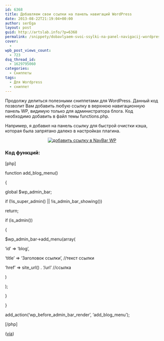 ```yaml
---
id: 6368
title: Добавляем свои ссылки на панель навигаций WordPress
date: 2013-08-22T21:19:04+00:00
author: serEga
layout: post
guid: http://artslab.info/?p=6368
permalink: /snippety/dobavlyaem-svoi-ssylki-na-panel-navigacij-wordpress/
cover:
  -
wpb_post_views_count:
  - 723
dsq_thread_id:
  - 1629795060
categories:
  - Сниппеты
tags:
  - Для Wordpress
  - сниппет
---
```

Продолжу делиться полезными сниппетами для WordPress. Данный код позволит Вам добавить любую ссылку в верхнюю навигационную панель WP, видимую только для администратора блога. Код необходимо добавить в файл темы functions.php.

Например, я добавил на панель ссылку для быстрой очистки кэша, которая была запрятано далеко в настройках плагина.

<center>
  <a href="http://googledrive.com/host/0B9lHVSSSdxdxd0hjdUdmRzY3Tjg/dabavit_ssilku_v_navbar.png"><img src="http://googledrive.com/host/0B9lHVSSSdxdxd0hjdUdmRzY3Tjg/dabavit_ssilku_v_navbar-300x47.png" alt="добавить ссылку в NavBar WP" class="aligncenter size-medium wp-image-7509" srcset="http://googledrive.com/host/0B9lHVSSSdxdxd0hjdUdmRzY3Tjg/dabavit_ssilku_v_navbar-300x47.png 300w, http://googledrive.com/host/0B9lHVSSSdxdxd0hjdUdmRzY3Tjg/dabavit_ssilku_v_navbar.png 789w" sizes="(max-width: 300px) 100vw, 300px" /></a>
</center>



<!--more-->

### Код функций:

[php]

function add\_blog\_menu()

{

global $wp\_admin\_bar;

if (!is\_super\_admin() || !is\_admin\_bar_showing())

return;

if (is_admin())

{

$wp\_admin\_bar->add_menu(array(

&#8216;id&#8217; => &#8216;blog&#8217;,

&#8216;title&#8217; => &#8216;Заголовок ссылки&#8217;, //текст ссылки

&#8216;href&#8217; => site_url() . &#8216;/url&#8217; //ссылка

)

);

}

}

add\_action(&#8216;wp\_before\_admin\_bar\_render&#8217;, &#8216;add\_blog_menu&#8217;);

[/php]

(<a href="http://validwebs.com/423/add-blog-link-to-admin-nav/" target="_blank">via</a>)